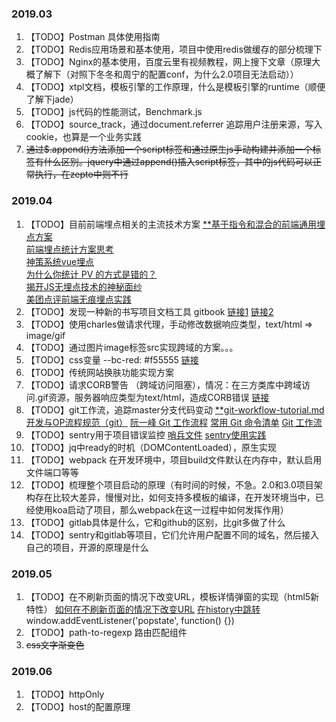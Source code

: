 ### 2019.03
1. 【TODO】Postman 具体使用指南
2. 【TODO】Redis应用场景和基本使用，项目中使用redis做缓存的部分梳理下
3. 【TODO】Nginx的基本使用，百度云里有视频教程，网上搜下文章（原理大概了解下（对照下冬冬和周宁的配置conf，为什么2.0项目无法启动））
4. 【TODO】xtpl文档，模板引擎的工作原理，什么是模板引擎的runtime（顺便了解下jade）
5. 【TODO】js代码的性能测试，Benchmark.js
6. 【TODO】source_track，通过document.referrer 追踪用户注册来源，写入cookie，也算是一个业务实践
7. ~~通过$.append()方法添加一个script标签和通过原生js手动构建并添加一个标签有什么区别。jquery中通过append()插入script标签，其中的js代码可以正常执行，在zepto中则不行~~

### 2019.04
1. 【TODO】目前前端埋点相关的主流技术方案
      [**基于指令和混合的前端通用埋点方案](https://zhuanlan.zhihu.com/p/27659302)  
      [前端埋点统计方案思考](http://www.10tiao.com/html/780/201812/2650588763/1.html)  
      [神策系统vue埋点](https://my.oschina.net/u/3150903/blog/2086076?p=1)  
      [为什么你统计 PV 的方式是错的？](https://www.jianshu.com/p/84e617daf484)  
      [揭开JS无埋点技术的神秘面纱](http://unclechen.github.io/2018/06/24/%E6%8F%AD%E5%BC%80JS%E6%97%A0%E5%9F%8B%E7%82%B9%E6%8A%80%E6%9C%AF%E7%9A%84%E7%A5%9E%E7%A7%98%E9%9D%A2%E7%BA%B1/)  
      [美团点评前端无痕埋点实践](https://juejin.im/entry/58e8aa25a22b9d00589bd297)  
2. 【TODO】发现一种新的书写项目文档工具 gitbook
  [链接1](http://www.chengweiyang.cn/gitbook/basic-usage/README.html)
  [链接2](https://blog.csdn.net/lu_embedded/article/details/81100704)
3. 【TODO】使用charles做请求代理，手动修改数据响应类型，text/html  =>  image/gif
4. 【TODO】通过图片image标签src实现跨域的方案。。。
5. 【TODO】css变量 --bc-red: #f55555
  [链接](http://www.ruanyifeng.com/blog/2017/05/css-variables.html)
6. 【TODO】传统网站换肤功能实现方案
7. 【TODO】请求CORB警告 （跨域访问阻塞），情况：在三方类库中跨域访问.gif资源，服务器响应类型为text/html，造成CORB错误
  [链接](https://segmentfault.com/a/1190000016126079)
8. 【TODO】git工作流，追踪master分支代码变动
  [**git-workflow-tutorial.md](https://github.com/xirong/my-git/blob/master/git-workflow-tutorial.md)
  [开发与OP流程规范（git）](https://www.cnblogs.com/aylin/p/6042653.html)
  [阮一峰 Git 工作流程](http://www.ruanyifeng.com/blog/2015/12/git-workflow.html)
  [常用 Git 命令清单](http://www.ruanyifeng.com/blog/2015/12/git-cheat-sheet.html)
  [Git 工作流](https://juejin.im/post/5a014d5f518825295f5d56c7)
9. 【TODO】sentry用于项目错误监控
  [哨兵文件](https://docs.sentry.io/)
  [sentry使用实践](https://www.jianshu.com/p/66e00077fac3)
10. 【TODO】jq中ready的时机（DOMContentLoaded），原生实现
11. 【TODO】webpack 在开发环境中，项目build文件默认在内存中，默认启用文件端口等等
12. 【TODO】梳理整个项目启动的原理（有时间的时候，不急。2.0和3.0项目架构存在比较大差异，慢慢对比，如何支持多模板的编译，在开发环境当中，已经使用koa启动了项目，那么webpack在这一过程中如何发挥作用）
13. 【TODO】gitlab具体是什么，它和github的区别，比git多做了什么
14. 【TODO】sentry和gitlab等项目，它们允许用户配置不同的域名，然后接入自己的项目，开源的原理是什么

### 2019.05
1. 【TODO】在不刷新页面的情况下改变URL，模板详情弹窗的实现（html5新特性）
[如何在不刷新页面的情况下改变URL](https://zhuanlan.zhihu.com/p/22412047)
[在history中跳转](https://developer.mozilla.org/zh-CN/docs/Web/API/History_API)
window.addEventListener('popstate', function() {})
2. 【TODO】path-to-regexp 路由匹配组件
3. ~~css文字渐变色~~

### 2019.06
1. 【TODO】httpOnly
2. 【TODO】host的配置原理